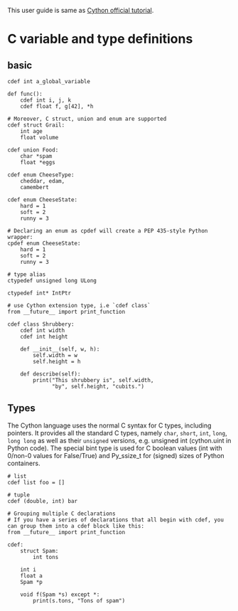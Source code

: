 This user guide is same as [Cython official tutorial](http://docs.cython.org/en/latest/src/userguide/language_basics.html).

# C variable and type definitions
## basic
```cython
cdef int a_global_variable

def func():
    cdef int i, j, k
    cdef float f, g[42], *h

# Moreover, C struct, union and enum are supported
cdef struct Grail:
    int age
    float volume

cdef union Food:
    char *spam
    float *eggs

cdef enum CheeseType:
    cheddar, edam,
    camembert

cdef enum CheeseState:
    hard = 1
    soft = 2
    runny = 3

# Declaring an enum as cpdef will create a PEP 435-style Python wrapper:
cpdef enum CheeseState:
    hard = 1
    soft = 2
    runny = 3

# type alias
ctypedef unsigned long ULong

ctypedef int* IntPtr

# use Cython extension type, i.e `cdef class`
from __future__ import print_function

cdef class Shrubbery:
    cdef int width
    cdef int height

    def __init__(self, w, h):
        self.width = w
        self.height = h

    def describe(self):
        print("This shrubbery is", self.width,
              "by", self.height, "cubits.")
```

## Types
The Cython language uses the normal C syntax for C types, including pointers. It provides all the standard C types, namely `char`, `short`, `int`, `long`, `long long` as well as their `unsigned` versions, e.g. unsigned int (cython.uint in Python code). The special bint type is used for C boolean values (int with 0/non-0 values for False/True) and Py_ssize_t for (signed) sizes of Python containers.

```cython
# list
cdef list foo = []

# tuple
cdef (double, int) bar

# Grouping multiple C declarations
# If you have a series of declarations that all begin with cdef, you can group them into a cdef block like this:
from __future__ import print_function

cdef:
    struct Spam:
        int tons

    int i
    float a
    Spam *p

    void f(Spam *s) except *:
        print(s.tons, "Tons of spam")
```